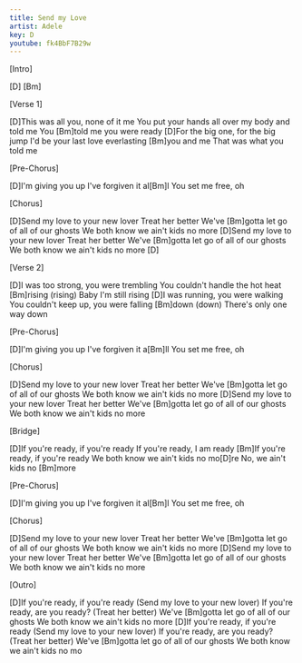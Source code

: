 ```yaml
---
title: Send my Love
artist: Adele
key: D
youtube: fk4BbF7B29w
---
```


[Intro]

[D] [Bm]


[Verse 1]

[D]This was all you, none of it me
You put your hands all over my body and told me
You [Bm]told me you were ready
[D]For the big one, for the big jump
I'd be your last love everlasting [Bm]you and me
That was what you told me


[Pre-Chorus]

[D]I'm giving you up
I've forgiven it al[Bm]l
You set me free, oh


[Chorus]

[D]Send my love to your new lover
Treat her better
We've [Bm]gotta let go of all of our ghosts
We both know we ain't kids no more
[D]Send my love to your new lover
Treat her better
We've [Bm]gotta let go of all of our ghosts
We both know we ain't kids no more
[D]


[Verse 2]

[D]I was too strong, you were trembling
You couldn't handle the hot heat [Bm]rising (rising)
Baby I'm still rising
[D]I was running, you were walking
You couldn't keep up, you were falling [Bm]down (down)
There's only one way down


[Pre-Chorus]

[D]I'm giving you up
I've forgiven it a[Bm]ll
You set me free, oh


[Chorus]

[D]Send my love to your new lover
Treat her better
We've [Bm]gotta let go of all of our ghosts
We both know we ain't kids no more
[D]Send my love to your new lover
Treat her better
We've [Bm]gotta let go of all of our ghosts
We both know we ain't kids no more


[Bridge]

[D]If you're ready, if you're ready
If you're ready, I am ready
[Bm]If you're ready, if you're ready
We both know we ain't kids no mo[D]re
No, we ain't kids no [Bm]more


[Pre-Chorus]

[D]I'm giving you up
I've forgiven it al[Bm]l
You set me free, oh


[Chorus]

[D]Send my love to your new lover
Treat her better
We've [Bm]gotta let go of all of our ghosts
We both know we ain't kids no more
[D]Send my love to your new lover
Treat her better
We've [Bm]gotta let go of all of our ghosts
We both know we ain't kids no more


[Outro]

[D]If you're ready, if you're ready (Send my love to your new lover)
If you're ready, are you ready? (Treat her better)
We've [Bm]gotta let go of all of our ghosts
We both know we ain't kids no more
[D]If you're ready, if you're ready (Send my love to your new lover)
If you're ready, are you ready? (Treat her better)
We've [Bm]gotta let go of all of our ghosts
We both know we ain't kids no mo
